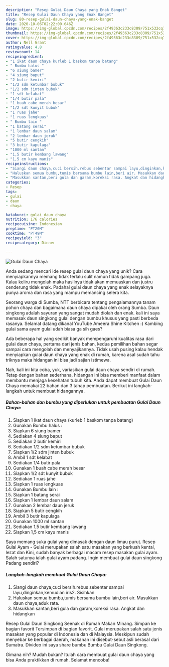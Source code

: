 ```yaml
---
description: "Resep Gulai Daun Chaya yang Enak Banget"
title: "Resep Gulai Daun Chaya yang Enak Banget"
slug: 80-resep-gulai-daun-chaya-yang-enak-banget
date: 2020-10-06T02:22:00.646Z
image: https://img-global.cpcdn.com/recipes/2f49363c233c8309/751x532cq70/gulai-daun-chaya-foto-resep-utama.jpg
thumbnail: https://img-global.cpcdn.com/recipes/2f49363c233c8309/751x532cq70/gulai-daun-chaya-foto-resep-utama.jpg
cover: https://img-global.cpcdn.com/recipes/2f49363c233c8309/751x532cq70/gulai-daun-chaya-foto-resep-utama.jpg
author: Nell Grant
ratingvalue: 4.8
reviewcount: 14
recipeingredient:
- "1 ikat daun chaya kurleb 1 baskom tanpa batang"
- " Bumbu halus "
- "6 siung bamer"
- "4 siung baput"
- "2 butir kemiri"
- "1/2 sdm ketumbar bubuk"
- "1/2 sdm jinten bubuk"
- "1 sdt kelabat"
- "1/4 butir pala"
- "1 buah cabe merah besar"
- "1/2 sdt kunyit bubuk"
- "1 ruas jahe"
- "1 ruas lengkuas"
- " Bumbu lain "
- "1 batang serai"
- "1 lembar daun salam"
- "2 lembar daun jeruk"
- "5 butir cengkih"
- "3 butir kapulaga"
- "1000 ml santan"
- "1,5 butir kembang lawang"
- "1,5 cm kayu manis"
recipeinstructions:
- "Siangi daun chaya,cuci bersih.rebus sebentar sampai layu,dinginkan,kemudian iris2. Sisihkan"
- "Haluskan semua bumbu,tumis bersama bumbu lain,beri air. Masukkan daun chaya,aduk rata."
- "Masukkan santan,beri gula dan garam,koreksi rasa. Angkat dan hidangkan"
categories:
- Resep
tags:
- gulai
- daun
- chaya

katakunci: gulai daun chaya 
nutrition: 176 calories
recipecuisine: Indonesian
preptime: "PT20M"
cooktime: "PT49M"
recipeyield: "3"
recipecategory: Dinner

---
```



![Gulai Daun Chaya](https://img-global.cpcdn.com/recipes/2f49363c233c8309/751x532cq70/gulai-daun-chaya-foto-resep-utama.jpg)

Anda sedang mencari ide resep gulai daun chaya yang unik? Cara menyiapkannya memang tidak terlalu sulit namun tidak gampang juga. Kalau keliru mengolah maka hasilnya tidak akan memuaskan dan justru cenderung tidak enak. Padahal gulai daun chaya yang enak selayaknya punya aroma dan rasa yang mampu memancing selera kita.

Seorang warga di Sumba, NTT berbicara tentang pengalamannya tanam pohon chaya dan bagaimana daun chaya dipakai oleh orang Sumba. Daun singkong adalah sayuran yang sangat mudah diolah dan enak. kali ini saya memasak daun singkong gulai dengan bumbu khusus yang pasti berbeda rasanya. Selamat datang dikanal YouTube Ameera Shine Kitchen :) Kambing gulai sama ayam gulai udah biasa ga sih gaes?

Ada beberapa hal yang sedikit banyak mempengaruhi kualitas rasa dari gulai daun chaya, pertama dari jenis bahan, kedua pemilihan bahan segar sampai cara mengolah dan menyajikannya. Tidak usah pusing kalau hendak menyiapkan gulai daun chaya yang enak di rumah, karena asal sudah tahu triknya maka hidangan ini bisa jadi sajian istimewa.


Nah, kali ini kita coba, yuk, variasikan gulai daun chaya sendiri di rumah. Tetap dengan bahan sederhana, hidangan ini bisa memberi manfaat dalam membantu menjaga kesehatan tubuh kita. Anda dapat membuat Gulai Daun Chaya memakai 22 bahan dan 3 tahap pembuatan. Berikut ini langkah-langkah untuk membuat hidangannya.

<!--inarticleads1-->

##### Bahan-bahan dan bumbu yang diperlukan untuk pembuatan Gulai Daun Chaya:

1. Siapkan 1 ikat daun chaya (kurleb 1 baskom tanpa batang)
1. Gunakan  Bumbu halus :
1. Siapkan 6 siung bamer
1. Sediakan 4 siung baput
1. Sediakan 2 butir kemiri
1. Sediakan 1/2 sdm ketumbar bubuk
1. Siapkan 1/2 sdm jinten bubuk
1. Ambil 1 sdt kelabat
1. Sediakan 1/4 butir pala
1. Gunakan 1 buah cabe merah besar
1. Siapkan 1/2 sdt kunyit bubuk
1. Sediakan 1 ruas jahe
1. Siapkan 1 ruas lengkuas
1. Gunakan  Bumbu lain :
1. Siapkan 1 batang serai
1. Siapkan 1 lembar daun salam
1. Gunakan 2 lembar daun jeruk
1. Siapkan 5 butir cengkih
1. Ambil 3 butir kapulaga
1. Gunakan 1000 ml santan
1. Sediakan 1,5 butir kembang lawang
1. Siapkan 1,5 cm kayu manis


Saya memang suka gulai yang dimasak dengan daun limau purut. Resep Gulai Ayam - Gulai merupakan salah satu masakan yang berkuah kental, lezat dan Kini, sudah banyak berbagai macam resep masakan gulai ayam. Salah satunya ialah gulai ayam padang. Ingin membuat gulai daun singkong Padang sendiri? 

<!--inarticleads2-->

##### Langkah-langkah membuat Gulai Daun Chaya:

1. Siangi daun chaya,cuci bersih.rebus sebentar sampai layu,dinginkan,kemudian iris2. Sisihkan
1. Haluskan semua bumbu,tumis bersama bumbu lain,beri air. Masukkan daun chaya,aduk rata.
1. Masukkan santan,beri gula dan garam,koreksi rasa. Angkat dan hidangkan


Resep Gulai Daun Singkong Seenak di Rumah Makan Minang. Simpan ke bagian favorit Tersimpan di bagian favorit. Gulai merupakan salah satu jenis masakan yang popular di Indonesia dan di Malaysia. Meskipun sudah menyebar ke berbagai daerah, makanan ini disebut-sebut asli berasal dari Sumatra. Divideo ini saya share bumbu Bumbu Gulai Daun Singkong. 

Gimana nih? Mudah bukan? Itulah cara membuat gulai daun chaya yang bisa Anda praktikkan di rumah. Selamat mencoba!
